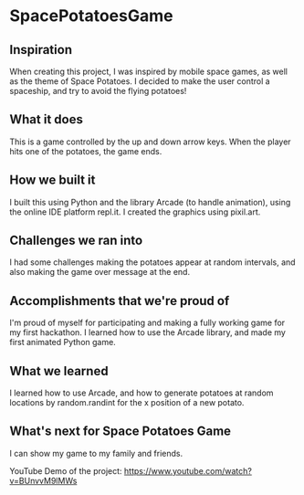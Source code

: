# SpacePotatoesGame

## Inspiration
When creating this project, I was inspired by mobile space games, as well as the theme of Space Potatoes. I decided to make the user control a spaceship, and try to avoid the flying potatoes!

## What it does
This is a game controlled by the up and down arrow keys. When the player hits one of the potatoes, the game ends.

## How we built it
I built this using Python and the library Arcade (to handle animation), using the online IDE platform repl.it. I created the graphics using pixil.art.

## Challenges we ran into
I had some challenges making the potatoes appear at random intervals, and also making the game over message at the end.

## Accomplishments that we're proud of
I'm proud of myself for participating and making a fully working game for my first hackathon. I learned how to use the Arcade library, and made my first animated Python game.

## What we learned
I learned how to use Arcade, and how to generate potatoes at random locations by random.randint for the x position of a new potato. 

## What's next for Space Potatoes Game
I can show my game to my family and friends.

YouTube Demo of the project:
https://www.youtube.com/watch?v=BUnvvM9lMWs
